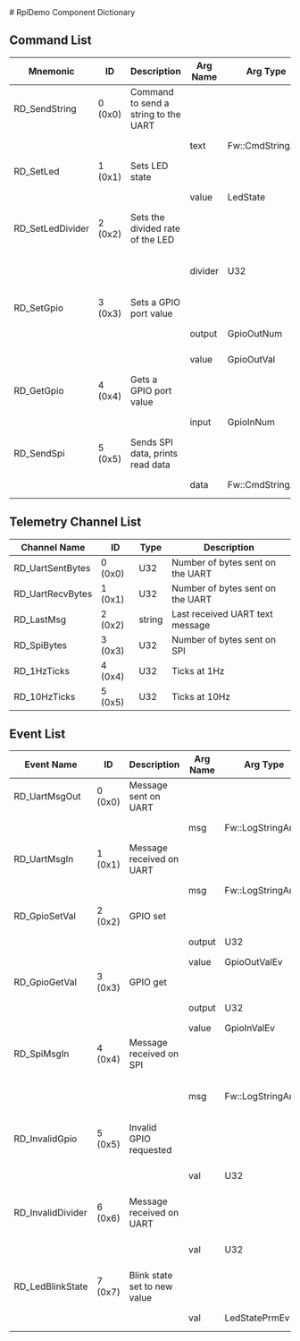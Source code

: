 <title>RpiDemo Component Dictionary</title>
# RpiDemo Component Dictionary


## Command List

|Mnemonic|ID|Description|Arg Name|Arg Type|Comment
|---|---|---|---|---|---|
|RD_SendString|0 (0x0)|Command to send a string to the UART| | |
| | | |text|Fw::CmdStringArg|String to send|
|RD_SetLed|1 (0x1)|Sets LED state| | |
| | | |value|LedState|GPIO value|
|RD_SetLedDivider|2 (0x2)|Sets the divided rate of the LED| | |
| | | |divider|U32|Divide 10Hz by this number|
|RD_SetGpio|3 (0x3)|Sets a GPIO port value| | |
| | | |output|GpioOutNum|Output GPIO|
| | | |value|GpioOutVal|GPIO value|
|RD_GetGpio|4 (0x4)|Gets a GPIO port value| | |
| | | |input|GpioInNum|Input GPIO|
|RD_SendSpi|5 (0x5)|Sends SPI data, prints read data| | |
| | | |data|Fw::CmdStringArg|data to send|

## Telemetry Channel List

|Channel Name|ID|Type|Description|
|---|---|---|---|
|RD_UartSentBytes|0 (0x0)|U32|Number of bytes sent on the UART|
|RD_UartRecvBytes|1 (0x1)|U32|Number of bytes sent on the UART|
|RD_LastMsg|2 (0x2)|string|Last received UART text message|
|RD_SpiBytes|3 (0x3)|U32|Number of bytes sent on SPI|
|RD_1HzTicks|4 (0x4)|U32|Ticks at 1Hz|
|RD_10HzTicks|5 (0x5)|U32|Ticks at 10Hz|

## Event List

|Event Name|ID|Description|Arg Name|Arg Type|Arg Size|Description
|---|---|---|---|---|---|---|
|RD_UartMsgOut|0 (0x0)|Message sent on UART| | | | |
| | | |msg|Fw::LogStringArg&|40|The message|
|RD_UartMsgIn|1 (0x1)|Message received on UART| | | | |
| | | |msg|Fw::LogStringArg&|40|The message|
|RD_GpioSetVal|2 (0x2)|GPIO set| | | | |
| | | |output|U32||The output number|
| | | |value|GpioOutValEv||GPIO value|
|RD_GpioGetVal|3 (0x3)|GPIO get| | | | |
| | | |output|U32||The output number|
| | | |value|GpioInValEv||GPIO value|
|RD_SpiMsgIn|4 (0x4)|Message received on SPI| | | | |
| | | |msg|Fw::LogStringArg&|40|The message bytes as text|
|RD_InvalidGpio|5 (0x5)|Invalid GPIO requested| | | | |
| | | |val|U32||The bad GPIO number|
|RD_InvalidDivider|6 (0x6)|Message received on UART| | | | |
| | | |val|U32||The bad divider value|
|RD_LedBlinkState|7 (0x7)|Blink state set to new value| | | | |
| | | |val|LedStatePrmEv||The blink state|
